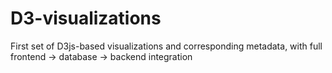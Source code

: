 # D3-visualizations
First set of D3js-based visualizations and corresponding metadata, with full frontend -> database -> backend integration
